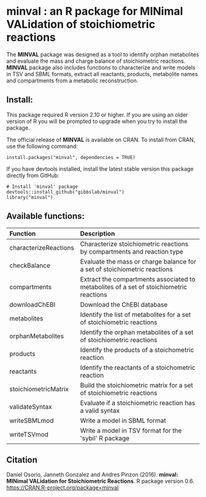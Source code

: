 minval : an R package for MINimal VALidation of stoichiometric reactions
======
The **MINVAL** package was designed as a tool to identify orphan metabolites and evaluate the mass and charge balance of stoichiometric reactions. **MINVAL** package also includes functions to characterize and write models in TSV and SBML formats, extract all reactants, products, metabolite names and compartments from a metabolic reconstruction.

Install:
--------
This package required R version 2.10 or higher. If you are using an older version of R you will be prompted to upgrade when you try to install the package.

The official release of **MINVAL** is available on CRAN. To install from CRAN, use the following command:
```{r}
install.packages("minval", dependencies = TRUE)
```
If you have devtools installed, install the latest stable version this package directly from GitHub:

```{r}
# Install 'minval' package
devtools::install_github("gibbslab/minval")
library("minval")
```

Available functions:
-------------------
|Function | Description |
|:--------|:------------|
|characterizeReactions|Characterize stoichiometric reactions by compartments and reaction type|
|checkBalance|Evaluate the mass or charge balance for a set of stoichiometric reactions|
|compartments|Extract the compartments associated to metabolites of a set of stoichiometric reactions|
|downloadChEBI|Download the ChEBI database|
|metabolites|Identify the list of metabolites for a set of stoichiometric reactions|
|orphanMetabolites|Identify the orphan metabolites of a set of stoichiometric reactions|
|products|Identify the products of a stoichometric reaction|
|reactants|Identify the reactants of a stoichometric reaction|
|stoichiometricMatrix|Build the stoichiometric matrix for a set of stoichiometric reactions|
|validateSyntax|Evaluate if a stoichiometric reaction has a valid syntax|
|writeSBMLmod|Write a model in SBML format|
|writeTSVmod|Write a model in TSV format for the 'sybil' R package|

Citation
--------
Daniel Osorio, Janneth Gonzalez and Andres Pinzon (2016). **minval: MINimal VALidation for Stoichiometric Reactions**. R package version 0.6. https://CRAN.R-project.org/package=minval
